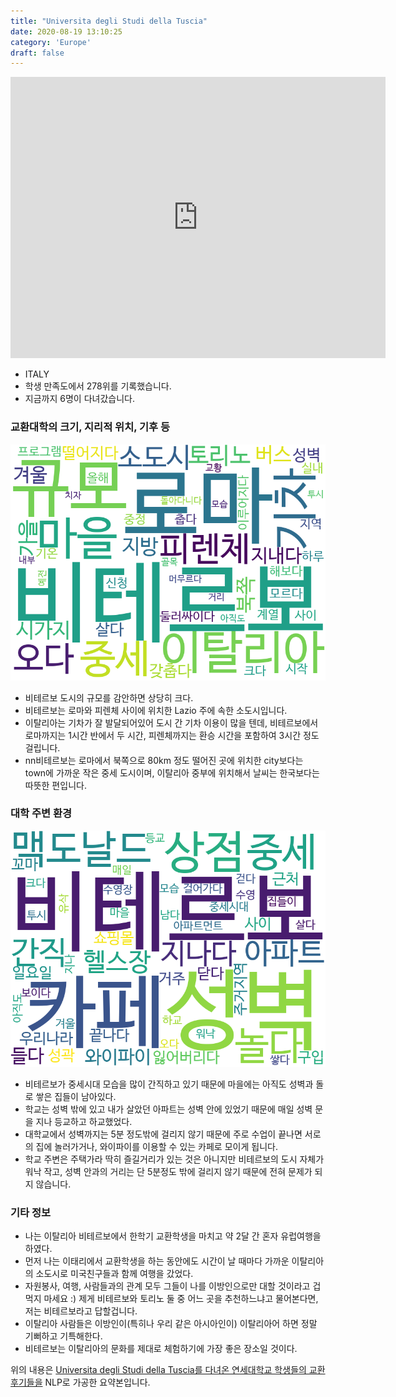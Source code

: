 ```yaml
---
title: "Universita degli Studi della Tuscia"
date: 2020-08-19 13:10:25
category: 'Europe'
draft: false
---
```


<iframe
width="600"
height="450"
frameborder="0" style="border:0"
src="https://www.google.com/maps/embed/v1/place?key=AIzaSyC9e1AME-pVmWC4hBpFdu5S4dKzyepa3HQ&q=Universita+degli+Studi+della+Tuscia&center=42.4133024,12.1122778&zoom=14" allowfullscreen>
</iframe>

* ITALY
* 학생 만족도에서 278위를 기록했습니다.
* 지금까지 6명이 다녀갔습니다. 

### 교환대학의 크기, 지리적 위치, 기후 등

![gen_info-WordCloud](../univ_wordclouds_okt/gen_info/IT000004_gen_info_okt.png)

* 비테르보 도시의 규모를 감안하면 상당히 크다.
* 비테르보는 로마와 피렌체 사이에 위치한 Lazio 주에 속한 소도시입니다.
* 이탈리아는 기차가 잘 발달되어있어 도시 간 기차 이용이 많을 텐데, 비테르보에서 로마까지는 1시간 반에서 두 시간, 피렌체까지는 환승 시간을 포함하여 3시간 정도 걸립니다.
* nn비테르보는 로마에서 북쪽으로 80km 정도 떨어진 곳에 위치한 city보다는 town에 가까운 작은 중세 도시이며, 이탈리아 중부에 위치해서 날씨는 한국보다는 따뜻한 편입니다.


### 대학 주변 환경

![env_info-WordCloud](../univ_wordclouds_okt/env_info/IT000004_env_info_okt.png)

* 비테르보가 중세시대 모습을 많이 간직하고 있기 때문에 마을에는 아직도 성벽과 돌로 쌓은 집들이 남아있다.
* 학교는 성벽 밖에 있고 내가 살았던 아파트는 성벽 안에 있었기 때문에 매일 성벽 문을 지나 등교하고 하교했었다.
* 대학교에서 성벽까지는 5분 정도밖에 걸리지 않기 때문에 주로 수업이 끝나면 서로의 집에 놀러가거나, 와이파이를 이용할 수 있는 카페로 모이게 됩니다.
* 학교 주변은 주택가라 딱히 즐길거리가 있는 것은 아니지만 비테르보의 도시 자체가 워낙 작고, 성벽 안과의 거리는 단 5분정도 밖에 걸리지 않기 때문에 전혀 문제가 되지 않습니다.


### 기타 정보

* 나는 이탈리아 비테르보에서 한학기 교환학생을 마치고 약 2달 간 혼자 유럽여행을 하였다.
* 먼저 나는 이태리에서 교환학생을 하는 동안에도 시간이 날 때마다 가까운 이탈리아의 소도시로 미국친구들과 함께 여행을 갔었다.
* 자원봉사, 여행, 사람들과의 관계 모두 그들이 나를 이방인으로만 대할 것이라고 겁먹지 마세요 :) 제게 비테르보와 토리노 둘 중 어느 곳을 추천하느냐고 물어본다면, 저는 비테르보라고 답할겁니다.
* 이탈리아 사람들은 이방인이(특히나 우리 같은 아시아인이) 이탈리아어 하면 정말 기뻐하고 기특해한다.
* 비테르보는 이탈리아의 문화를 제대로 체험하기에 가장 좋은 장소일 것이다.


위의 내용은 [Universita degli Studi della Tuscia를 다녀온 연세대학교 학생들의 교환 후기들을](http://oia.yonsei.ac.kr/partner/expReport.asp?ucode=IT000004&bgbn=A) NLP로 가공한 요약본입니다. 
